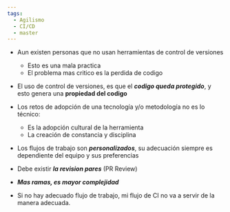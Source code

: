 ```yaml
---
tags:
  - Agilismo
  - CI/CD
  - master
---
```

- Aun existen personas que no usan herramientas de control de versiones
	- Esto es una mala practica
	- El problema mas critico es la perdida de codigo

- El uso de control de versiones, es que el ***codigo queda protegido***, y esto genera una **propiedad del codigo**

- Los retos de adopción de una tecnología y/o metodología no es lo técnico:
	- Es la adopción cultural de la herramienta 
	- La creación de constancia y disciplina 

- Los flujos de trabajo son ***personalizados***, su adecuación siempre es dependiente del equipo y sus preferencias

- Debe existir ***la revision pares*** (PR Review)

- ***Mas ramas, es mayor complejidad***

- Si no hay adecuado flujo de trabajo, mi flujo de CI no va a servir de la manera adecuada.